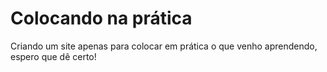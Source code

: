 # Colocando na prática

Criando um site apenas para colocar em prática o que venho aprendendo, espero que dê certo!
